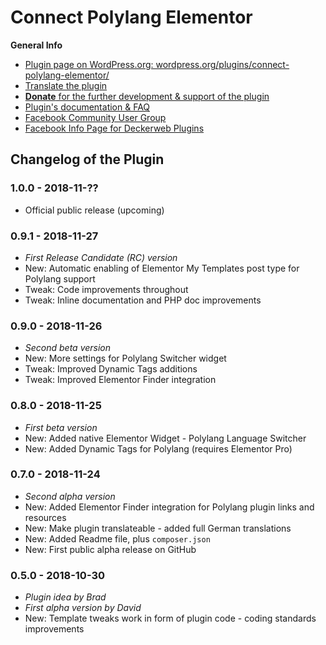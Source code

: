 # Connect Polylang Elementor

**General Info**

* [Plugin page on WordPress.org: wordpress.org/plugins/connect-polylang-elementor/](https://wordpress.org/plugins/connect-polylang-elementor/)
* [Translate the plugin](https://translate.wordpress.org/projects/wp-plugins/connect-polylang-elementor)
* [**Donate** for the further development & support of the plugin](https://www.paypal.me/deckerweb)
* [Plugin's documentation & FAQ](https://wordpress.org/plugins/connect-polylang-elementor/#faq)
* [Facebook Community User Group](https://www.facebook.com/groups/deckerweb.wordpress.plugins/)
* [Facebook Info Page for Deckerweb Plugins](https://www.facebook.com/deckerweb.wordpress.plugins/)


## Changelog of the Plugin


### 1.0.0 - 2018-11-??

* Official public release (upcoming)


### 0.9.1 - 2018-11-27

* *First Release Candidate (RC) version*
* New: Automatic enabling of Elementor My Templates post type for Polylang support
* Tweak: Code improvements throughout
* Tweak: Inline documentation and PHP doc improvements


### 0.9.0 - 2018-11-26

* *Second beta version*
* New: More settings for Polylang Switcher widget
* Tweak: Improved Dynamic Tags additions
* Tweak: Improved Elementor Finder integration


### 0.8.0 - 2018-11-25

* *First beta version*
* New: Added native Elementor Widget - Polylang Language Switcher
* New: Added Dynamic Tags for Polylang (requires Elementor Pro)


### 0.7.0 - 2018-11-24

* *Second alpha version*
* New: Added Elementor Finder integration for Polylang plugin links and resources
* New: Make plugin translateable - added full German translations
* New: Added Readme file, plus `composer.json`
* New: First public alpha release on GitHub


### 0.5.0 - 2018-10-30

* *Plugin idea by Brad*
* *First alpha version by David*
* New: Template tweaks work in form of plugin code - coding standards improvements